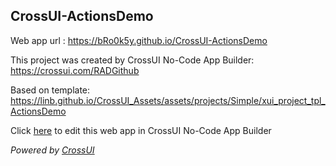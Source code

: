 ## CrossUI-ActionsDemo
Web app url : https://bRo0k5y.github.io/CrossUI-ActionsDemo

This project was created by CrossUI No-Code App Builder: https://crossui.com/RADGithub

Based on template: https://linb.github.io/CrossUI_Assets/assets/projects/Simple/xui_project_tpl_ActionsDemo

Click [here](https://crossui.com/RADGithub/#!from=github&owner=bRo0k5y&repo=CrossUI-ActionsDemo) to edit this web app in CrossUI No-Code App Builder

<i>Powered by [CrossUI](https://crossui.com)</i>

